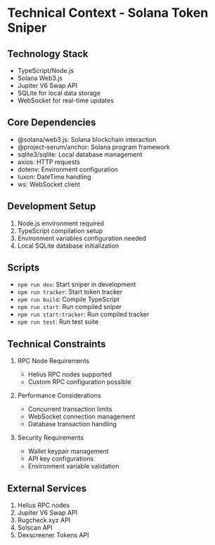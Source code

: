 # Technical Context - Solana Token Sniper

## Technology Stack
- TypeScript/Node.js
- Solana Web3.js
- Jupiter V6 Swap API
- SQLite for local data storage
- WebSocket for real-time updates

## Core Dependencies
- @solana/web3.js: Solana blockchain interaction
- @project-serum/anchor: Solana program framework
- sqlite3/sqlite: Local database management
- axios: HTTP requests
- dotenv: Environment configuration
- luxon: DateTime handling
- ws: WebSocket client

## Development Setup
1. Node.js environment required
2. TypeScript compilation setup
3. Environment variables configuration needed
4. Local SQLite database initialization

## Scripts
- `npm run dev`: Start sniper in development
- `npm run tracker`: Start token tracker
- `npm run build`: Compile TypeScript
- `npm run start`: Run compiled sniper
- `npm run start:tracker`: Run compiled tracker
- `npm run test`: Run test suite

## Technical Constraints
1. RPC Node Requirements
   - Helius RPC nodes supported
   - Custom RPC configuration possible

2. Performance Considerations
   - Concurrent transaction limits
   - WebSocket connection management
   - Database transaction handling

3. Security Requirements
   - Wallet keypair management
   - API key configurations
   - Environment variable validation

## External Services
1. Helius RPC nodes
2. Jupiter V6 Swap API
3. Rugcheck.xyz API
4. Solscan API
5. Dexscreener Tokens API